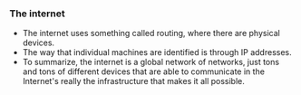 ### The internet 

- The internet uses something called routing, where there are physical devices.
- The way that individual machines are identified is through IP addresses.
- To summarize, the internet is a global network of networks, just tons and tons of different devices that are able to communicate in the Internet's really the infrastructure 
  that makes it all possible.
  
